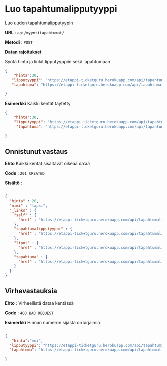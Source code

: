 # Luo tapahtumalipputyyppi

Luo uuden tapahtumalipputyypin

**URL** : `api/myyntitapahtumat/`

**Metodi** : `POST`

**Datan rajoitukset**

Syötä hinta ja linkit lipputyyppiin sekä tapahtumaan

```json
{
    "hinta":30,
   "lipputyyppi": "https://etappi-ticketguru.herokuapp.com/api/tapahtumalipputyypit/1",
   "tapahtuma": "https://etappi-ticketguru.herokuapp.com/api/tapahtumat/3"
	
}
```
**Esimerkki** Kaikki kentät täytetty

```json
{
    "hinta":30,
	"lipputyyppi": "https://etappi-ticketguru.herokuapp.com/api/tapahtumalipputyypit/1",
  	 "tapahtuma": "https://etappi-ticketguru.herokuapp.com/api/tapahtumat/3"
	
}
```

## Onnistunut vastaus

**Ehto** Kaikki kentät sisältävät oikeaa dataa

**Code** : `201 CREATED`

**Sisältö** :
```json

{
  "hinta" : 20,
  "nimi" : "lapsi",
  "_links" : {
    "self" : {
      "href" : "https://etappi-ticketguru.herokuapp.com/api/tapahtumalipputyypit/2"
    },
    "tapahtumalipputyyppi" : {
      "href" : "https://etappi-ticketguru.herokuapp.com/api/tapahtumalipputyypit/2"
    },
    "liput" : {
      "href" : "https://etappi-ticketguru.herokuapp.com/api/tapahtumalipputyypit/2/liput"
    },
    "tapahtuma" : {
      "href" : "https://etappi-ticketguru.herokuapp.com/api/tapahtumalipputyypit/2/tapahtuma"
    }
  }
}
```

## Virhevastauksia

**Ehto** : Virheellistä dataa kentässä

**Code** : `400 BAD REQUEST`

**Esimerkki** Hinnan numeron sijasta on kirjaimia
 
 ```json
 
 {
    "hinta":"moi",
   "lipputyyppi": "https://etappi-ticketguru.herokuapp.com/api/tapahtumalipputyypit/2/liput",
   "tapahtuma": "https://etappi-ticketguru.herokuapp.com/api/tapahtumalipputyypit/2/tapahtuma"
	
}
 
```

